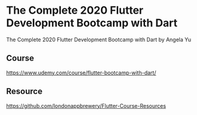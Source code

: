 # The Complete 2020 Flutter Development Bootcamp with Dart
The Complete 2020 Flutter Development Bootcamp with Dart by Angela Yu

## Course
https://www.udemy.com/course/flutter-bootcamp-with-dart/

## Resource
https://github.com/londonappbrewery/Flutter-Course-Resources
